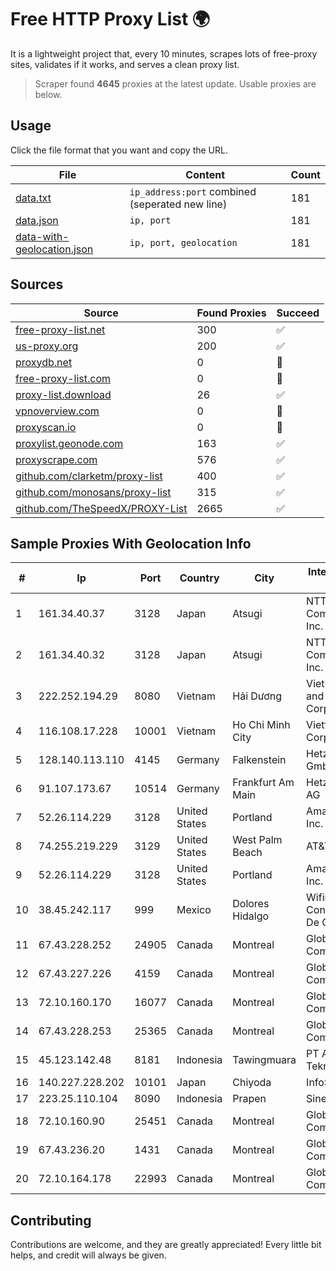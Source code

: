 
# Free HTTP Proxy List 🌍

It is a lightweight project that, every 10 minutes, scrapes lots of free-proxy sites, validates if it works, and serves a clean proxy list.


> Scraper found **4645** proxies at the latest update. Usable proxies are below.

## Usage

Click the file format that you want and copy the URL.


|File|Content|Count|
|----|-------|-----|
|[data.txt](https://raw.githubusercontent.com/themiralay/Proxy-List-World/master/data.txt)|`ip_address:port` combined (seperated new line)|181|
|[data.json](https://raw.githubusercontent.com/themiralay/Proxy-List-World/master/data.json)|`ip, port`|181|
|[data-with-geolocation.json](https://raw.githubusercontent.com/themiralay/Proxy-List-World/master/data-with-geolocation.json)|`ip, port, geolocation`|181|

## Sources

|Source|Found Proxies|Succeed|
|------|-------------|-------|
|[free-proxy-list.net](https://free-proxy-list.net)|300|✅|
|[us-proxy.org](https://www.us-proxy.org)|200|✅|
|[proxydb.net](http://proxydb.net)|0|🚫|
|[free-proxy-list.com](https://free-proxy-list.com/?page=&port=&type%5B%5D=http&type%5B%5D=https&up_time=0&search=Search)|0|🚫|
|[proxy-list.download](https://www.proxy-list.download/HTTP)|26|✅|
|[vpnoverview.com](https://vpnoverview.com/privacy/anonymous-browsing/free-proxy-servers)|0|🚫|
|[proxyscan.io](https://www.proxyscan.io)|0|🚫|
|[proxylist.geonode.com](https://proxylist.geonode.com/api/proxy-list?limit=300&page=1&sort_by=lastChecked&sort_type=desc&protocols=http,https)|163|✅|
|[proxyscrape.com](https://api.proxyscrape.com/v2/?request=displayproxies&protocol=http&timeout=10000&country=all&ssl=all&anonymity=all)|576|✅|
|[github.com/clarketm/proxy-list](https://raw.githubusercontent.com/clarketm/proxy-list/master/proxy-list-raw.txt)|400|✅|
|[github.com/monosans/proxy-list](https://raw.githubusercontent.com/monosans/proxy-list/main/proxies/http.txt)|315|✅|
|[github.com/TheSpeedX/PROXY-List](https://raw.githubusercontent.com/TheSpeedX/PROXY-List/master/http.txt)|2665|✅|


## Sample Proxies With Geolocation Info

|#|Ip|Port|Country|City|Internet Service Provider|
|-|--|----|-------|----|-------------------------|
|1|161.34.40.37|3128|Japan|Atsugi|NTT PC Communications, Inc.|
|2|161.34.40.32|3128|Japan|Atsugi|NTT PC Communications, Inc.|
|3|222.252.194.29|8080|Vietnam|Hải Dương|VietNam Post and Telecom Corporation|
|4|116.108.17.228|10001|Vietnam|Ho Chi Minh City|Viettel Corporation|
|5|128.140.113.110|4145|Germany|Falkenstein|Hetzner Online GmbH|
|6|91.107.173.67|10514|Germany|Frankfurt Am Main|Hetzner Online AG|
|7|52.26.114.229|3128|United States|Portland|Amazon.com, Inc.|
|8|74.255.219.229|3129|United States|West Palm Beach|AT&T Corp.|
|9|52.26.114.229|3128|United States|Portland|Amazon.com, Inc.|
|10|38.45.242.117|999|Mexico|Dolores Hidalgo|Wifimax Connection S.a.s De C.V|
|11|67.43.228.252|24905|Canada|Montreal|GloboTech Communications|
|12|67.43.227.226|4159|Canada|Montreal|GloboTech Communications|
|13|72.10.160.170|16077|Canada|Montreal|GloboTech Communications|
|14|67.43.228.253|25365|Canada|Montreal|GloboTech Communications|
|15|45.123.142.48|8181|Indonesia|Tawingmuara|PT Anten Sarana Teknologi|
|16|140.227.228.202|10101|Japan|Chiyoda|InfoSphere|
|17|223.25.110.104|8090|Indonesia|Prapen|SinergiNet|
|18|72.10.160.90|25451|Canada|Montreal|GloboTech Communications|
|19|67.43.236.20|1431|Canada|Montreal|GloboTech Communications|
|20|72.10.164.178|22993|Canada|Montreal|GloboTech Communications|



## Contributing

Contributions are welcome, and they are greatly appreciated! Every
little bit helps, and credit will always be given.

